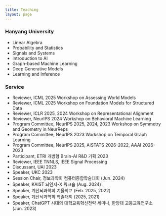 ```yaml
---
title: Teaching
layout: page
---
```


<h3>Hanyang University</h3>
<ul>
<li>Linear Algebra</li>
<li>Probability and Statistics</li>
<li>Signals and Systems</li>
<li>Introduction to AI</li>
<li>Graph-based Machine Learning</li>
<li>Deep Generative Models</li>
<li>Learning and Inference</li>
</ul>

<h3>Service</h3>
<ul>
<li>Reviewer, ICML 2025 Workshop on Assessing World Models</li>
<li>Reviewer, ICML 2025 Workshop on Foundation Models for Structured Data</li>
<li>Reviewer, ICLR 2025, 2024 Workshop on Representational Alignment</li>
<li>Reviewer, NeurIPS 2024 Workshop on Behavioral Machine Learning</li>
<li>Program Committee, NeurIPS 2025, 2024, 2023 Workshop on Symmetry and Geometry in NeurReps</li>
<li>Program Committee, NeurIPS 2023 Workshop on Temporal Graph Learning</li>
<li>Program Committee, NeurIPS 2025, AISTATS 2026-2022, AAAI 2026-2023</li>
<li>Participant, ETRI 개방형 Brain-AI R&D 기획 2023</li>
<li>Reviewer, IEEE TNNLS, IEEE Signal Processing</li>
<li>Discussant, UAI 2023</li>
<li>Speaker, UKC 2023</li>
<li>Session Chair, 정보과학회 컴퓨터종합학술대회 (Jun. 2024)</li>
<li>Speaker, KAIST 뇌인지-X 워크숍 (Aug. 2024)</li>  
<li>Speaker, 계산뇌과학회 겨울학교 (Feb. 2025, 2022)</li>
<li>Speaker, 계산뇌과학회 학술대회 (2025, 2021)</li>
<li>Speaker, ChatGPT 시대의 대학교육혁신전략 세미나, 한양대 고등교육연구소 (Jun. 2023)</li>
</ul>
